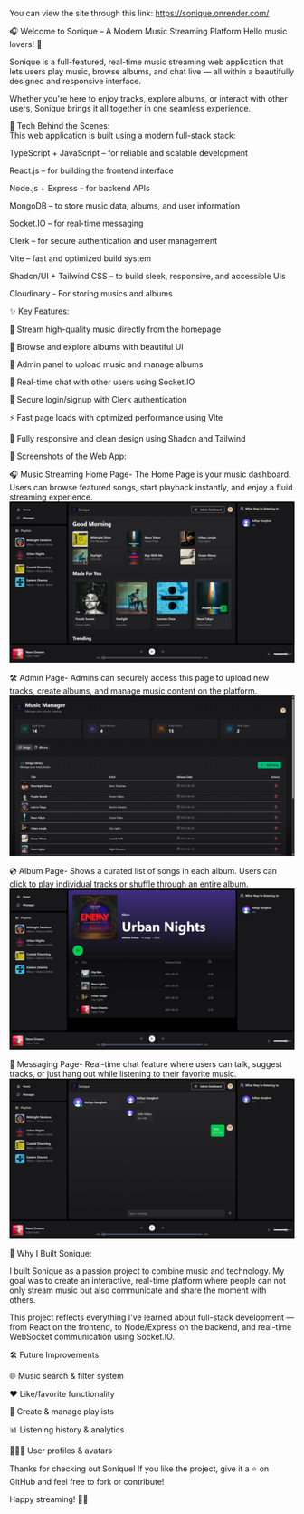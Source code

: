 You can view the site through this link: https://sonique.onrender.com/

🎧 Welcome to Sonique – A Modern Music Streaming Platform
Hello music lovers! 🎵

Sonique is a full-featured, real-time music streaming web application that lets users play music, browse albums, and chat live — all within a beautifully designed and responsive interface.<br>

Whether you're here to enjoy tracks, explore albums, or interact with other users, Sonique brings it all together in one seamless experience.

🔧 Tech Behind the Scenes:<br>
This web application is built using a modern full-stack stack:<br>

TypeScript + JavaScript – for reliable and scalable development

React.js – for building the frontend interface

Node.js + Express – for backend APIs

MongoDB – to store music data, albums, and user information

Socket.IO – for real-time messaging

Clerk – for secure authentication and user management

Vite – fast and optimized build system

Shadcn/UI + Tailwind CSS – to build sleek, responsive, and accessible UIs

Cloudinary - For storing musics and albums

✨ Key Features:<br>

🎵 Stream high-quality music directly from the homepage

📀 Browse and explore albums with beautiful UI

🔧 Admin panel to upload music and manage albums

💬 Real-time chat with other users using Socket.IO

🔐 Secure login/signup with Clerk authentication

⚡ Fast page loads with optimized performance using Vite

🎨 Fully responsive and clean design using Shadcn and Tailwind

📸 Screenshots of the Web App:<br>

🎧 Music Streaming Home Page-
The Home Page is your music dashboard. Users can browse featured songs, start playback instantly, and enjoy a fluid streaming experience.
![alt text](frontend/public/HomePage.png)

🛠️ Admin Page-
Admins can securely access this page to upload new tracks, create albums, and manage music content on the platform.
![alt text](frontend/public/AdminPage.png)

💿 Album Page-
Shows a curated list of songs in each album. Users can click to play individual tracks or shuffle through an entire album.
![alt text](frontend/public/AlbumPage.png)

💬 Messaging Page-
Real-time chat feature where users can talk, suggest tracks, or just hang out while listening to their favorite music.
![alt text](frontend/public/ChatPage.png)

📌 Why I Built Sonique:<br>

I built Sonique as a passion project to combine music and technology. My goal was to create an interactive, real-time platform where people can not only stream music but also communicate and share the moment with others.

This project reflects everything I've learned about full-stack development — from React on the frontend, to Node/Express on the backend, and real-time WebSocket communication using Socket.IO.

🛠️ Future Improvements:<br>

🌐 Music search & filter system

❤️ Like/favorite functionality

🎼 Create & manage playlists

📊 Listening history & analytics

🧑‍🤝‍🧑 User profiles & avatars

Thanks for checking out Sonique!
If you like the project, give it a ⭐️ on GitHub and feel free to fork or contribute!

Happy streaming! 🚀🎶

